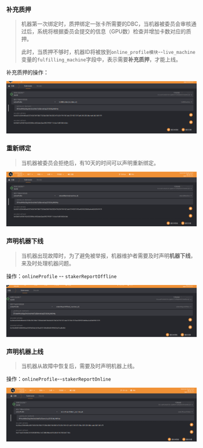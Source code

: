 ###  补充质押

> 机器第一次绑定时，质押绑定一张卡所需要的DBC，当机器被委员会审核通过后，系统将根据委员会提交的信息（GPU数）检查并增加卡数对应的质押。
>
> 此时，当质押不够时，机器ID将被放到`online_profile模块`--`live_machine`变量的`fulfilling_machine`字段中，表示需要**补充质押**，才能上线。

补充质押的操作：

![image-20210628174246842](maintain_machine.assets/image-20210628174246842.png)



### 重新绑定

> 当机器被委员会拒绝后，有10天的时间可以声明重新绑定。

![image-20210628173325854](maintain_machine.assets/image-20210628173325854.png)



### 声明机器下线

> 当机器出现故障时，为了避免被举报，机器维护者需要及时声明**机器下线**，来及时处理机器问题。

操作：`onlineProfile` -- `stakerReportOffline`

![image-20210628173113999](maintain_machine.assets/image-20210628173113999.png)



### 声明机器上线

> 当机器从故障中恢复后，需要及时声明机器上线。

操作：`onlineProfile`--`stakerReportOnline`

![image-20210628173157921](maintain_machine.assets/image-20210628173157921.png)

